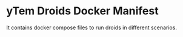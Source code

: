 # yTem Droids Docker Manifest
It contains docker compose files to run droids in different scenarios.
